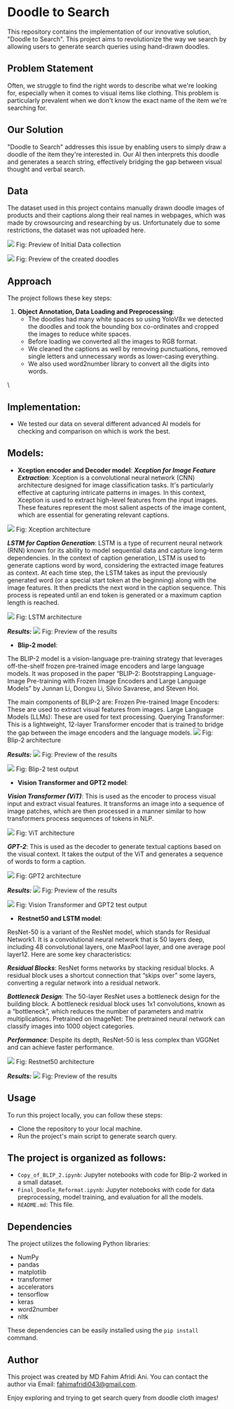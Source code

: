 
# Doodle to Search

This repository contains the implementation of our innovative solution, "Doodle to Search". This project aims to revolutionize the way we search by allowing users to generate search queries using hand-drawn doodles.

## Problem Statement
Often, we struggle to find the right words to describe what we're looking for, especially when it comes to visual items like clothing. This problem is particularly prevalent when we don't know the exact name of the item we're searching for.

## Our Solution
"Doodle to Search" addresses this issue by enabling users to simply draw a doodle of the item they're interested in. Our AI then interprets this doodle and generates a search string, effectively bridging the gap between visual thought and verbal search.

## Data

The dataset used in this project contains manually drawn doodle images of products and their captions along their real names in webpages, which was made by crowsourcing and researching by us. Unfortunately due to some restrictions, the dataset was not uploaded here.

![](ss-images/1.png)
Fig: Preview of Initial Data collection


![](ss-images/2.png)
Fig: Preview of the created doodles

## Approach

The project follows these key steps:

1. **Object Annotation, Data Loading and Preprocessing**:
   - The doodles had many white spaces so using YoloV8x we detected the doodles and took the bounding box co-ordinates and cropped the images to reduce white spaces.
   - Before loading we converted all the images to RGB format.
   - We cleaned the captions as well by removing punctuations, removed single letters and unnecessary words as lower-casing everything.
   - We also used word2number library to convert all the digits into words.

\
## **Implementation**:

- We tested our data on several different advanced AI models for checking and comparison on which is work the best.

## **Models**:
   - ****Xception encoder and Decoder model****:
   ***Xception for Image Feature Extraction***: Xception is a convolutional neural network (CNN) architecture designed for image classification tasks. It's particularly effective at capturing intricate patterns in images. In this context, Xception is used to extract high-level features from the input images. These features represent the most salient aspects of the image content, which are essential for generating relevant captions.

![](ss-images/3.png)
Fig: Xception architecture

***LSTM for Caption Generation***: LSTM is a type of recurrent neural network (RNN) known for its ability to model sequential data and capture long-term dependencies. In the context of caption generation, LSTM is used to generate captions word by word, considering the extracted image features as context. At each time step, the LSTM takes as input the previously generated word (or a special start token at the beginning) along with the image features. It then predicts the next word in the caption sequence. This process is repeated until an end token is generated or a maximum caption length is reached.

![](ss-images/4.png)
Fig: LSTM architecture

***Results:***
![](ss-images/9.png)
Fig: Preview of the results 

 - ****Blip-2 model****:

The BLIP-2 model is a vision-language pre-training strategy that leverages off-the-shelf frozen pre-trained image encoders and large language models. It was proposed in the paper “BLIP-2: Bootstrapping Language-Image Pre-training with Frozen Image Encoders and Large Language Models” by Junnan Li, Dongxu Li, Silvio Savarese, and Steven Hoi.

   The main components of BLIP-2 are:
   Frozen Pre-trained Image Encoders: These are used to extract visual features from images.
   Large Language Models (LLMs): These are used for text processing.
   Querying Transformer: This is a lightweight, 12-layer Transformer encoder that is trained to bridge the gap between the image encoders and the language models.
![](ss-images/5.png)
Fig: Blip-2 architecture

***Results:***
![](ss-images/10.png)
Fig: Preview of the results 

![](ss-images/11.png)
Fig: Blip-2 test output

 - ****Vision Transformer and GPT2 model****:

***Vision Transformer (ViT)***: This is used as the encoder to process visual input and extract visual features. It transforms an image into a sequence of image patches, which are then processed in a manner similar to how transformers process sequences of tokens in NLP.

![](ss-images/6.png)
Fig: ViT architecture

***GPT-2***: This is used as the decoder to generate textual captions based on the visual context. It takes the output of the ViT and generates a sequence of words to form a caption.

![](ss-images/7.png)
Fig: GPT2 architecture

***Results:***
![](ss-images/12.png)
Fig: Preview of the results 

![](ss-images/13.png)
Fig: Vision Transformer and GPT2 test output

- ****Restnet50 and LSTM model****:

ResNet-50 is a variant of the ResNet model, which stands for Residual Network1. It is a convolutional neural network that is 50 layers deep, including 48 convolutional layers, one MaxPool layer, and one average pool layer12. Here are some key characteristics:

***Residual Blocks***: ResNet forms networks by stacking residual blocks. A residual block uses a shortcut connection that “skips over” some layers, converting a regular network into a residual network.

***Bottleneck Design***: The 50-layer ResNet uses a bottleneck design for the building block. A bottleneck residual block uses 1x1 convolutions, known as a “bottleneck”, which reduces the number of parameters and matrix multiplications.
Pretrained on ImageNet: The pretrained neural network can classify images into 1000 object categories.

***Performance***: Despite its depth, ResNet-50 is less complex than VGGNet and can achieve faster performance.

![](ss-images/8.png)
Fig: Restnet50 architecture

***Results:***
![](ss-images/14.png)
Fig: Preview of the results 


## Usage

To run this project locally, you can follow these steps:
 - Clone the repository to your local machine.
 - Run the project's main script to generate search query.

## The project is organized as follows:

- `Copy_of_BLIP_2.ipynb`: Jupyter notebooks with code for Blip-2 worked in a small dataset.
- `Final_Doodle_Reformat.ipynb`: Jupyter notebooks with code for data preprocessing, model training, and evaluation for all the models.
- `README.md`: This file.


## Dependencies

The project utilizes the following Python libraries:
- NumPy
- pandas
- matplotlib
- transformer
- accelerators
- tensorflow
- keras
- word2number
- nltk

These dependencies can be easily installed using the `pip install` command.

## Author

This project was created by MD Fahim Afridi Ani. You can contact the author via Email: fahimafridi043@gmail.com.

Enjoy exploring and trying to get search query from doodle cloth images!
